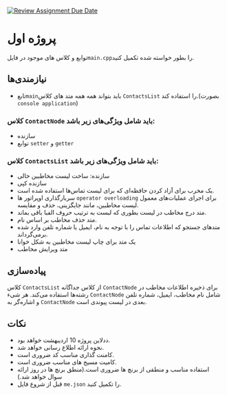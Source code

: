 [![Review Assignment Due Date](https://classroom.github.com/assets/deadline-readme-button-24ddc0f5d75046c5622901739e7c5dd533143b0c8e959d652212380cedb1ea36.svg)](https://classroom.github.com/a/sHkflnpC)
# پروژه اول
توابع و کلاس های موجود در فایل``main.cpp``را بطور خواسته شده تکمیل کنید.

## نیازمندی‌ها
- تابع``main``باید بتواند همه همه متد های کلاس ``ContactsList`` را استفاده کند.(بصورت ``console application``)  
### کلاس ``ContactNode`` باید شامل ویژگی‌های زیر باشد:
- سازنده
- توابع ``setter`` و ``getter``
### کلاس ``ContactsList`` باید شامل ویژگی‌های زیر باشد:
- سازنده‌: ساخت لیست مخاطبین خالی
- سازنده کپی
- یک مخرب برای آزاد کردن حافظه‌ای که برای لیست تماس‌ها استفاده شده است.
- سربارگذاری اوپراتور ها ``operator overloading`` برای اجرای عملیات‌های معمول لیست مخاطبین، مانند جایگزینی، حذف و مقایسه.
- متد درج مخاطب در لیست بطوری که لبست به ترتیب حروف الفبا باقی بماند.
- متد حذف مخاطب بر اساس نام.
- متدهای جستجو که اطلاعات تماس را با توجه به نام، ایمیل یا شماره تلفن وارد شده برمی‌گرداند.
- یک متد برای چاپ لیست مخاطبین به شکل خوانا
- متد ویرایش مخاطب

## پیاده‌سازی
کلاس ``ContactsList`` از کلاس جداگانه ``ContactNode`` برای ذخیره اطلاعات مخاطب در رشته‌ها استفاده می‌کند. هر شیء ``ContactNode`` شامل نام مخاطب، ایمیل، شماره تلفن و اشاره‌گر به ``ContactNode`` بعدی در لیست پیوندی است.

## نکات
- ددلاین پروژه 10 اردیبهشت خواهد بود.
- نحوه ارائه اطلاع رسانی خواهد شد.
- کامنت گذاری مناسب کد ضروری است.
- کامیت مسیج های مناسب ضروری است.
- استفاده مناسب و منطقی از برنچ ها ضروری است.(منطق برنچ ها در روز ارائه سوال خواهد شد.)
- قبل از شروع فایل ``me.json`` را تکمیل کنید.

